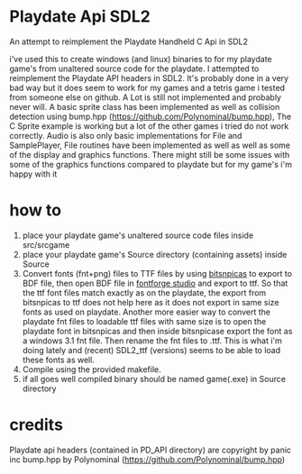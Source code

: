 # Playdate Api SDL2
An attempt to reimplement the Playdate Handheld C Api in SDL2

i've used this to create windows (and linux) binaries to for my playdate game's from unaltered source code for the playdate. I attempted to reimplement the Playdate API headers in SDL2. It's probably done in a very bad way but it does seem to work for my games and a tetris game i tested from someone else on github. A Lot is still not implemented and probably never will. A basic sprite class has been implemented as well as collision detection using bump.hpp (https://github.com/Polynominal/bump.hpp), The C Sprite example is working but a lot of the other games i tried do not work correctly. Audio is also only basic implementations for File and SamplePlayer, File routines have been implemented as well as well as some of the display and graphics functions. There might still be some issues with some of the graphics functions compared to playdate but for my game's i'm happy with it

# how to
1. place your playdate game's unaltered source code files inside src/srcgame
2. place your playdate game's Source directory (containing assets) inside Source
3. Convert fonts (fnt+png) files to TTF files by using [bitsnpicas](https://github.com/kreativekorp/bitsnpicas) to export to BDF file, then open BDF file in [fontforge studio](https://fontforge.org/en-US/) and export to ttf. So that the ttf font files match exactly as on the playdate, the export from bitsnpicas to ttf does not help here as it does not export in same size fonts as used on playdate. Another more easier way to convert the playdate fnt files to loadable ttf files with same size is to open the playdate font in bitsnpicas and then inside bitsnpicase export the font as a windows 3.1 fnt file. Then rename the fnt files to .ttf. This is what i'm doing lately and (recent) SDL2_ttf (versions) seems to be able to load these fonts as well.
4. Compile using the provided makefile.
5. if all goes well compiled binary should be named game(.exe) in Source directory

# credits
Playdate api headers (contained in PD_API directory) are copyright by panic inc
bump.hpp by Polynominal (https://github.com/Polynominal/bump.hpp)

